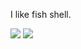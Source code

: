 I like fish shell.

<img src="https://skandyns.github.io/img/fish.png"/>

<img src="https://skandyns.github.io/img/fish-logo.png"/>
